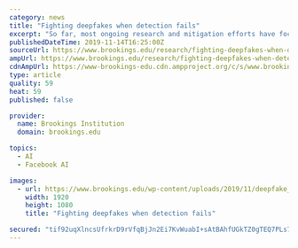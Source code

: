 ```yaml
---
category: news
title: "Fighting deepfakes when detection fails"
excerpt: "So far, most ongoing research and mitigation efforts have focused ... Google released a new dataset of real and deepfaked videos, 15 while Facebook, Microsoft, Amazon, and the Partnership on AI are developing a new dataset of videos with an associated ..."
publishedDateTime: 2019-11-14T16:25:00Z
sourceUrl: https://www.brookings.edu/research/fighting-deepfakes-when-detection-fails/
ampUrl: https://www.brookings.edu/research/fighting-deepfakes-when-detection-fails/amp/
cdnAmpUrl: https://www-brookings-edu.cdn.ampproject.org/c/s/www.brookings.edu/research/fighting-deepfakes-when-detection-fails/amp/
type: article
quality: 59
heat: 59
published: false

provider:
  name: Brookings Institution
  domain: brookings.edu

topics:
  - AI
  - Facebook AI

images:
  - url: https://www.brookings.edu/wp-content/uploads/2019/11/deepfake_facial-recognition.jpg
    width: 1920
    height: 1080
    title: "Fighting deepfakes when detection fails"

secured: "tif92uqXlncsUfrkrD9rVfqBjJn2Ei7KvWuabI+sAtBAhfUGkTZ0gTEQ7PLs7lGATBYvtVxu4EMHjIutZWZ0UB2cCG36TwPMNejRtkvpUN4p39D4VQ/RvmlkJjvrlhrgevJuS7LxAQZ5szpDiOgtLlrUaZPoKPS+mZO8JtO3eM0xT3tGFXw03vRQiyKVSRGdQ7dfIRyybjyalxYcZPslU6bIUxfvVWAkqysb17k/je+fDW77UXq8mjUJxZdO6AxH4TjF0Cj8IOb/BFqKiFFuSw==;Y3Evamivu72WVAzlOH2CIw=="
---
```


